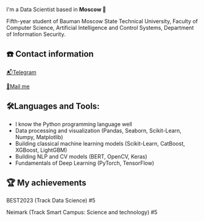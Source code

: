 I'm a Data Scientist based in **Moscow 🌆**

Fifth-year student of Bauman Moscow State Technical University, Faculty of Computer Science, Artificial Intelligence and Control Systems, Department of Information Security.

## ☎️ Contact information
[📬Telegram](https://t.me/usernamess)

[📧Mail me](mailto:i@sluysar.ru)

## 🛠Languages and Tools:
- I know the Python programming language well
- Data processing and visualization (Pandas, Seaborn, Scikit-Learn, Numpy, Matplotlib)
- Building classical machine learning models (Scikit-Learn, CatBoost, XGBoost, LightGBM)
- Building NLP and CV models (BERT, OpenCV, Keras)
- Fundamentals of Deep Learning (PyTorch, TensorFlow)

## 🏆 My achievements
BEST2023 (Track Data Science) #5

Neimark (Track Smart Campus: Science and technology) #5
